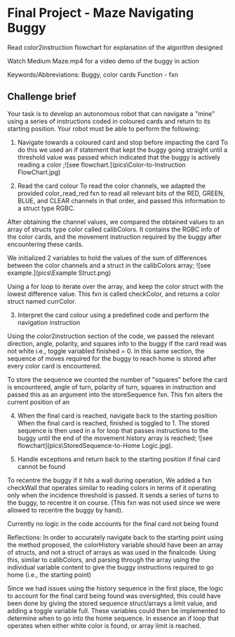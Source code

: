 # Final Project - Maze Navigating Buggy

Read color2instruction flowchart for explanation of the algorithm designed

Watch Medium Maze.mp4 for a video demo of the buggy in action

Keywords/Abbreviations:
Buggy, color cards
Function - fxn
## Challenge brief

Your task is to develop an autonomous robot that can navigate a "mine" using a series of instructions coded in coloured cards and return to its starting position.  Your robot must be able to perform the following: 


1. Navigate towards a coloured card and stop before impacting the card
To do this we used an if statement that kept the buggy going straight until a threshold value was passed which indicated that the buggy is actively reading a color 
;![see flowchart.](pics\Color-to-Instruction FlowChart.jpg)

2. Read the card colour
To read the color channels, we adapted the provided color_read_red fxn to read all relevant bits of the RED, GREEN, BLUE, and CLEAR channels in that order, and passed this information to a struct type RGBC.

After obtaining the channel values, we compared the obtained values to an array of structs type color called calibColors. It contains the RGBC info of the color cards, and the movement instruction required by the buggy after encountering these cards. 

We initialized 2 variables to hold the values of the sum of differences between the color channels and a struct in the calibColors array; ![see example.](pics\Example Struct.png)

Using a for loop to iterate over the array, and keep the color struct with the lowest difference value. This fxn is called checkColor, and returns a color struct named currColor.

3. Interpret the card colour using a predefined code and perform the navigation instruction

Using the color2instruction section of the code, we passed the relevant 
direction, angle, polarity, and squares info to the buggy if the card read was not white i.e., toggle variabled finished = 0. In this same section, the sequence of moves required for the buggy to reach home is stored after every color card is encountered. 

To store the sequence we counted the number of "squares" before the card is encountered, angle of turn, polarity of turn, squares in instruction and passed this as an argument into the storeSequence fxn. This fxn alters the current position of an 

4. When the final card is reached, navigate back to the starting position
When the final card is reached, finished is toggled to 1. The stored sequence is then used in a for loop that passes instructions to the buggy until the end of the movement history array is reached; ![see flowchart](pics\StoredSequence-to-Home Logic.jpg).

5. Handle exceptions and return back to the starting position if final card cannot be found

To recentre the buggy if it hits a wall during operation, We added a fxn checkWall that operates similar to reading colors in terms of it operating only when the incidence threshold is passed. It sends a series of turns to the buggy, to recentre it on course. (This fxn was not used since we were allowed to recentre the buggy by hand).

Currently no logic in the code accounts for the final card not being found



Reflections: 
In order to accurately navigate back to the starting point using the method proposed, the colorHistory variable should have been an array of structs, and not a struct of arrays as was used in the finalcode. 
Using this, similar to calibColors, and parsing through the array using the individual variable content to give the buggy instructions required to go home (i.e., the starting point)

 Since we had issues using the history sequence in the first place, the logic to account for the final card being found was oversighted, this could have been done by giving the stored sequence struct/arrays a limit value, and adding a toggle variable full. These variables could then be implemented to determine when to go into the home sequence. In essence an if loop that operates when either white color is found, or array limit is reached.
